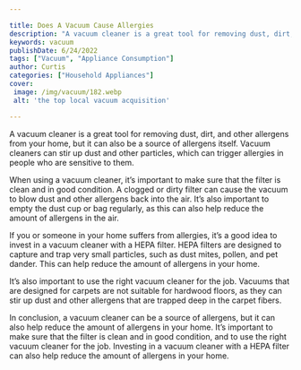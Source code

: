 ```yaml
---

title: Does A Vacuum Cause Allergies
description: "A vacuum cleaner is a great tool for removing dust, dirt, and other allergens from your home, but it can also be a source of aller...keep reading to learn"
keywords: vacuum
publishDate: 6/24/2022
tags: ["Vacuum", "Appliance Consumption"]
author: Curtis
categories: ["Household Appliances"]
cover: 
 image: /img/vacuum/182.webp
 alt: 'the top local vacuum acquisition'

---
```


A vacuum cleaner is a great tool for removing dust, dirt, and other allergens from your home, but it can also be a source of allergens itself. Vacuum cleaners can stir up dust and other particles, which can trigger allergies in people who are sensitive to them.

When using a vacuum cleaner, it’s important to make sure that the filter is clean and in good condition. A clogged or dirty filter can cause the vacuum to blow dust and other allergens back into the air. It’s also important to empty the dust cup or bag regularly, as this can also help reduce the amount of allergens in the air.

If you or someone in your home suffers from allergies, it’s a good idea to invest in a vacuum cleaner with a HEPA filter. HEPA filters are designed to capture and trap very small particles, such as dust mites, pollen, and pet dander. This can help reduce the amount of allergens in your home.

It’s also important to use the right vacuum cleaner for the job. Vacuums that are designed for carpets are not suitable for hardwood floors, as they can stir up dust and other allergens that are trapped deep in the carpet fibers.

In conclusion, a vacuum cleaner can be a source of allergens, but it can also help reduce the amount of allergens in your home. It’s important to make sure that the filter is clean and in good condition, and to use the right vacuum cleaner for the job. Investing in a vacuum cleaner with a HEPA filter can also help reduce the amount of allergens in your home.
